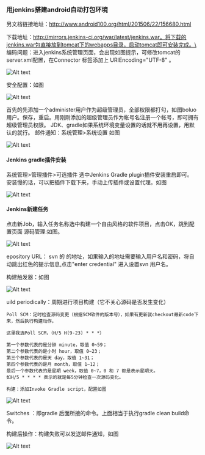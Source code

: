 ### 用jenkins搭建android自动打包环境

另文档链接地址：http://www.android100.org/html/201506/22/156680.html

下载地址：http://mirrors.jenkins-ci.org/war/latest/jenkins.war。将下载的jenkins.war包直接放到tomcat下的webapps目录，启动tomcat即可安装完成。\
编码问题：进入jenkins系统管理页面，会出现如图提示，可修改tomcat的server.xml配置，在Connector  标签添加上 URIEncoding="UTF-8" 。

![Alt text](/jenkins+Gradle自动打包/jenkins1.jpg)

 安全配置：如图

![Alt text](/jenkins+Gradle自动打包/jenkins2.jpg)

首先的先添加一个administer用户作为超级管理员，全部权限都打勾，如图boluo用户。保存，重启。用刚刚添加的超级管理员作为帐号名注册一个帐号，即可拥有超级管理员权限。
JDK、gradle如果系统环境变量设置的话就不用再设置，用默认的就行。
邮件通知：系统管理>系统设置  如图

![Alt text](/jenkins+Gradle自动打包/jenkins3.jpg)

#### Jenkins gradle插件安装

系统管理>管理插件>可选插件 选中Jenkins Gradle plugin插件安装重启即可。
安装慢的话，可以把插件下载下来，手动上传插件或设置代理。如图

![Alt text](/jenkins+Gradle自动打包/jenkins4.jpg)

#### Jenkins新建任务

点击新Job，输入任务名称选中构建一个自由风格的软件项目，点击OK，跳到配置页面
源码管理:如图。

![Alt text](/jenkins+Gradle自动打包/jenkins5.jpg)

epository URL： svn 的 的地址，如果输入的地址需要输入用户名和密码，将自动跳出红色的提示信息,点击"enter credential" 进入设置svn 用户名。

构建触发器：如图

![Alt text](/jenkins+Gradle自动打包/jenkins6.jpg)

uild periodically：周期进行项目构建（它不关心源码是否发生变化）

    Poll SCM：定时检查源码变更（根据SCM软件的版本号），如果有更新就checkout最新code下来，然后执行构建动作。

    这里我选Poll SCM，（H/5 H(9-23) * * *）

    第一个参数代表的是分钟 minute，取值 0~59；
    第二个参数代表的是小时 hour，取值 0~23；
    第三个参数代表的是天 day，取值 1~31；
    第四个参数代表的是月 month，取值 1~12；
    最后一个参数代表的是星期 week，取值 0~7，0 和 7 都是表示星期天。
    如H/5 * * * * 表示的就是每5分钟检查一次源码变化。

    构建：添加Invoke Gradle script，配置如图

![Alt text](/jenkins+Gradle自动打包/jenkins7.jpg)

Switches ：即gradle 后面所接的命令。上面相当于执行gradle clean build命令。

构建后操作：构建失败可以发送邮件通知，如图

![Alt text](/jenkins+Gradle自动打包/jenkins8.jpg)
